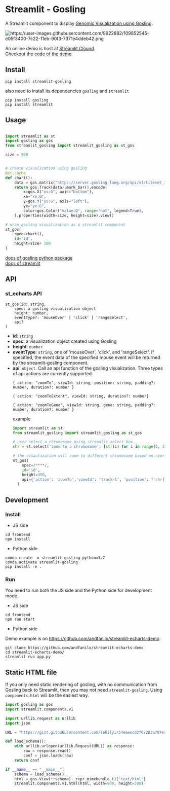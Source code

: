 # Streamlit - Gosling

A Streamlit component to display [Genomic Visualization using Gosling](http://gosling-lang.org).

<img alt="https://user-images.githubusercontent.com/9922882/109852545-e05f3400-7c22-11eb-90f3-7371e4ddeb42.png" src="https://user-images.githubusercontent.com/9922882/109852545-e05f3400-7c22-11eb-90f3-7371e4ddeb42.png">

An online demo is host at [Streamlit Clound](https://wangqianwen0418-streamlit-gosling-demo-st-gos-demo-zo60pz.streamlitapp.com/).  
Checkout the [code of the demo](wangqianwen0418/streamlit-gosling-demo/main/st_gos_demo.py)


## Install

```shell script
pip install streamlit-gosling
```

also need to install its dependencies `gosling` and `streamlit`
```
pip install gosling
pip install streamlit
```


## Usage

```python

import streamlit as st
import gosling as gos
from streamlit_gosling import streamlit_gosling as st_gos

size = 500


# create visualization using gosling
@st.cache
def chart():
    data = gos.matrix("https://server.gosling-lang.org/api/v1/tileset_info/?d=leung2015-hg38")
    return gos.Track(data).mark_bar().encode(
        x=gos.X("xs:G", axis="bottom"),
        xe="xe:G",
        y=gos.Y("ys:G", axis="left"),
        ye="ye:G",
        color=gos.Color("value:Q", range="hot", legend=True),
    ).properties(width=size, height=size).view()

# wrap gosling visualization as a streamlit component
st_gos(
    spec=chart(), 
    id='id', 
    height=size+ 100
)
```
[docs of gosling python package](https://gosling-lang.github.io/gos)  
[docs of streamlit](https://docs.streamlit.io/)

## API

### st_echarts API

```
st_gos(id: string,
    spec: a gosling visualization object
    height: number,
    eventType?: 'mouseOver' | 'click' | 'rangeSelect',
    api?
)
```

- **id**: `string`
- **spec**: a visualization object created using Gosling
- **height**: `number`
- **eventType**: `string`, one of 'mouseOver', 'click', and 'rangeSelect'. If specified, the event data of the specified mouse event will be returned by the streamlit-gosling component.
- **api**: `object`. Call an api function of the gosling visualization. 
  Three types of api actions are currently supported. 
  ```
  { action: "zoomTo", viewId: string, position: string, padding?: number, duration?: number }

  { action: "zoomToExtent", viewId: string, duration?: number}
    
  { action: "zoomToGene", viewId: string, gene: string, padding?: number, duration?: number }
  
  ```
  example
  ```python
  import streamlit as st
  from streamlit_gosling import streamlit_gosling as st_gos
  
  # user select a chromosome using streamlit select box
  chr = st.select('zoom to a chromosome', [str(i) for i in range(1, 20)])

  # the visaulization will zoom to different chromosome based on users' selection
  st_gos(
      spec=/****/, 
      id='id', 
      height=350, 
      api={'action': 'zoomTo','viewId': 'track-1', 'position': f'chr{chr}'}
    )
  ```

## Development

### Install

- JS side

```shell script
cd frontend
npm install
```

- Python side

```shell script
conda create -n streamlit-gosling python=3.7
conda activate streamlit-gosling
pip install -e .
```

### Run

You need to run both the JS side and the Python side for development mode.

- JS side

```shell script
cd frontend
npm run start
```

- Python side

Demo example is on https://github.com/andfanilo/streamlit-echarts-demo.

```shell script
git clone https://github.com/andfanilo/streamlit-echarts-demo
cd streamlit-echarts-demo/
streamlit run app.py
```

## Static HTML file
If you only need static rendering of gosling, with no communication from Gosling back to Streamlit, then you may not need `streamlit-gosling`.
Using  `components.html` will be the easiest way.
```python
import gosling as gos
import streamlit.components.v1

import urllib.request as urllib
import json

URL = "https://gist.githubusercontent.com/sehilyi/54eaeecd2f07203a707e1516b1cf8e60/raw/d7728224b475a87604f97ba5522e1501edc2565a/gosling.js"

def load_schema():
    with urllib.urlopen(urllib.Request(URL)) as response:
        raw = response.read()
        conf = json.loads(raw)
    return conf

if __name__ == "__main__":
    schema = load_schema()
    html = gos.View(**schema)._repr_mimebundle_()['text/html']
    streamlit.components.v1.html(html, width=800, height=300)
```